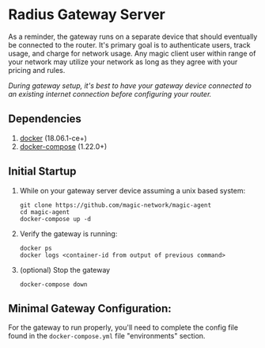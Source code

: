 # Radius Gateway Server    

As a reminder, the gateway runs on a separate device that should eventually be connected to the router. It's primary 
goal is to authenticate users, track usage, and charge for network usage. Any magic client user 
within range of your network may utilize your network as long as they agree with your pricing and rules.

*During gateway setup, it's best to have your gateway device connected to an existing internet connection before configuring your
router.*

## Dependencies 
1. [docker](https://www.docker.com/get-started) (18.06.1-ce+)
1. [docker-compose](https://docs.docker.com/compose/install/) (1.22.0+)

## Initial Startup
1. While on your gateway server device assuming a unix based system:
    ```
    git clone https://github.com/magic-network/magic-agent
    cd magic-agent
    docker-compose up -d
    ```

1. Verify the gateway is running:
    ```
    docker ps
    docker logs <container-id from output of previous command>
    ```
    
1. (optional) Stop the gateway
    ```
    docker-compose down
    ```

## Minimal Gateway Configuration:
For the gateway to run properly, you'll need to complete the config file found in the `docker-compose.yml` file 
"environments" section. 

